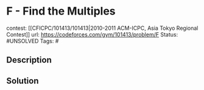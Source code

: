 # F - Find the Multiples

contest: [[CFICPC/101413/101413|2010-2011 ACM-ICPC, Asia Tokyo Regional Contest]]
url: https://codeforces.com/gym/101413/problem/F
Status: #UNSOLVED
Tags: #

## Description

## Solution

